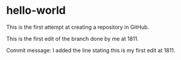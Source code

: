 # hello-world
This is the first attempt at creating a repository in GitHub.

This is the first edit of the branch done by me at 1811.

Commit message: I added the line stating this is my first edit at 1811.
